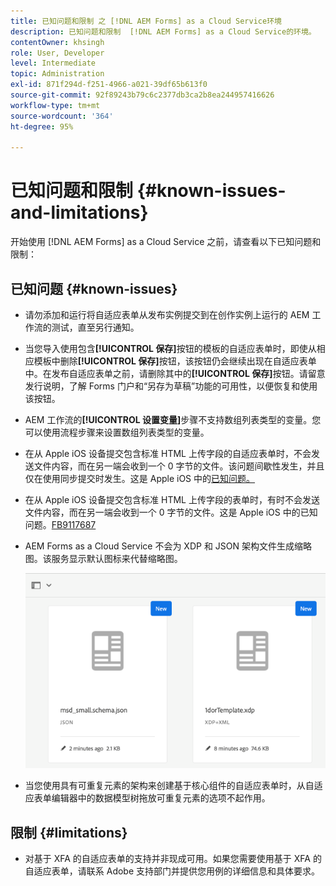 ```yaml
---
title: 已知问题和限制 之 [!DNL AEM Forms] as a Cloud Service环境
description: 已知问题和限制  [!DNL AEM Forms] as a Cloud Service的环境。
contentOwner: khsingh
role: User, Developer
level: Intermediate
topic: Administration
exl-id: 871f294d-f251-4966-a021-39df65b613f0
source-git-commit: 92f89243b79c6c2377db3ca2b8ea244957416626
workflow-type: tm+mt
source-wordcount: '364'
ht-degree: 95%

---
```


# 已知问题和限制 {#known-issues-and-limitations}

开始使用 [!DNL AEM Forms] as a Cloud Service 之前，请查看以下已知问题和限制：

## 已知问题 {#known-issues}

* 请勿添加和运行将自适应表单从发布实例提交到在创作实例上运行的 AEM 工作流的测试，直至另行通知。

* 当您导入使用包含&#x200B;**[!UICONTROL 保存]**&#x200B;按钮的模板的自适应表单时，即使从相应模板中删除&#x200B;**[!UICONTROL 保存]**&#x200B;按钮，该按钮仍会继续出现在自适应表单中。在发布自适应表单之前，请删除其中的&#x200B;**[!UICONTROL 保存]**&#x200B;按钮。请留意发行说明，了解 Forms 门户和“另存为草稿”功能的可用性，以便恢复和使用该按钮。

* AEM 工作流的&#x200B;**[!UICONTROL 设置变量]**&#x200B;步骤不支持数组列表类型的变量。您可以使用流程步骤来设置数组列表类型的变量。

* 在从 Apple iOS 设备提交包含标准 HTML 上传字段的自适应表单时，不会发送文件内容，而在另一端会收到一个 0 字节的文件。该问题间歇性发生，并且仅在使用同步提交时发生。这是 Apple iOS 中的[已知问题。](https://feedbackassistant.apple.com/feedback/9117687)

* 在从 Apple iOS 设备提交包含标准 HTML 上传字段的表单时，有时不会发送文件内容，而在另一端会收到一个 0 字节的文件。这是 Apple iOS 中的已知问题。[FB9117687](https://feedbackassistant.apple.com/feedback/9117687)

* AEM Forms as a Cloud Service 不会为 XDP 和 JSON 架构文件生成缩略图。该服务显示默认图标来代替缩略图。

  ![表单缩略图已知问题](/help/forms/assets/forms-tumbnail-known-issue.png)

* 当您使用具有可重复元素的架构来创建基于核心组件的自适应表单时，从自适应表单编辑器中的数据模型树拖放可重复元素的选项不起作用。

## 限制 {#limitations}

* 对基于 XFA 的自适应表单的支持并非现成可用。如果您需要使用基于 XFA 的自适应表单，请联系 Adobe 支持部门并提供您用例的详细信息和具体要求。

